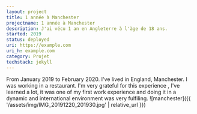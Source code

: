 ```yaml
---
layout: project
title: 1 année à Manchester
projectname: 1 année à Manchester
description: J'ai vécu 1 an en Angleterre à l'àge de 18 ans.
started: 2019
status: deployed
uri: https://example.com
uri_h: example.com
category: Projet
techstack: jekyll
---
```


From January 2019 to February 2020. I've lived in England, Manchester. I was working in a restaurant. I'm very grateful for this experience , I've learned a lot, it was one of my first work experience and doing it in a dynamic and international environment was very fulfiling.
![manchester]({{ '/assets/img/IMG_20191220_201930.jpg' | relative_url }})
